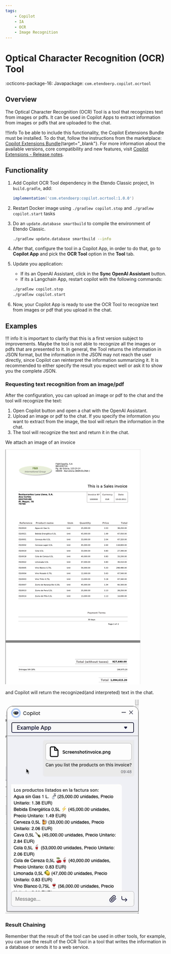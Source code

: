 ```yaml
---
tags:
    - Copilot
    - IA
    - OCR
    - Image Recognition
---
```


# Optical Character Recognition (OCR) Tool

:octicons-package-16: Javapackage: `com.etendoerp.copilot.ocrtool`

## Overview

The Optical Character Recognition (OCR) Tool is a tool that recognizes text from images or pdfs. It can be used in Copilot Apps to extract information from images or pdfs that are uploaded to the chat.

!!!info
    To be able to include this functionality, the Copilot Extensions Bundle must be installed. To do that, follow the instructions from the marketplace: [Copilot Extensions Bundle](https://marketplace.etendo.cloud/?#/product-details?module=82C5DA1B57884611ABA8F025619D4C05){target="\_blank"}. For more information about the available versions, core compatibility and new features, visit [Copilot Extensions - Release notes](../../../whats-new/release-notes/etendo-copilot/bundles/release-notes.md).

## Functionality


1. Add Copilot OCR Tool dependency in the Etendo Classic project, In `build.gradle`, add:
    ```groovy
    implementation('com.etendoerp:copilot.ocrtool:1.0.0')
    ```

3. Restart Docker image using `./gradlew copilot.stop` and `./gradlew copilot.start` tasks

4. Do an `update.database smartbuild` to compile the environment of Etendo Classic.

    ``` bash title="Terminal"
    ./gradlew update.database smartbuild --info
    ``` 

4. After that, configure the tool in a Copilot App, in order to do that, go to **Copilot App** and pick the **OCR Tool** option in the **Tool** tab.

5. Update you application:
    - If its an OpenAI Assistant, click in the **Sync OpenAI Assistant** button.
    - If its a Langchain App, restart copilot with the following commands:
    ``` bash title="Terminal"
    ./gradlew copilot.stop
    ./gradlew copilot.start
    ```

5. Now, your Copilot App is ready to use the OCR Tool to recognize text from images or pdf that you upload in the chat.

## Examples

!!! info 
    It is important to clarify that this is a first version subject to improvements. Maybe the tool is not able to recognize all the images or pdfs that are presented to it.
    In general, the Tool returns the information in JSON format, but the information in the JSON may not reach the user directly, since Copilot can reinterpret the information summarizing it. It is recommended to either specify the result you expect well or ask it to show you the complete JSON.
    
### Requesting text recognition from an image/pdf

After the configuration, you can upload an image or pdf to the chat and the tool will recognize the text:
    
1. Open Copilot button and open a chat with the OpenAI Assistant.
2. Upload an image or pdf to the chat. If you specify the information you want to extract from the image, the tool will return the information in the chat.
3. The tool will recognize the text and return it in the chat.


We attach an image of an invoice

![](../../../assets/developer-guide/etendo-copilot/available-tools/ocr-tool.png)

and Copilot will return the recognized(and interpreted) text in the chat.

![](../../../assets/developer-guide/etendo-copilot/available-tools/ocr-tool.gif)

### Result Chaining

Remember that the result of the tool can be used in other tools, for example, you can use the result of the OCR Tool in a tool that writes the information in a database or sends it to a web service. 